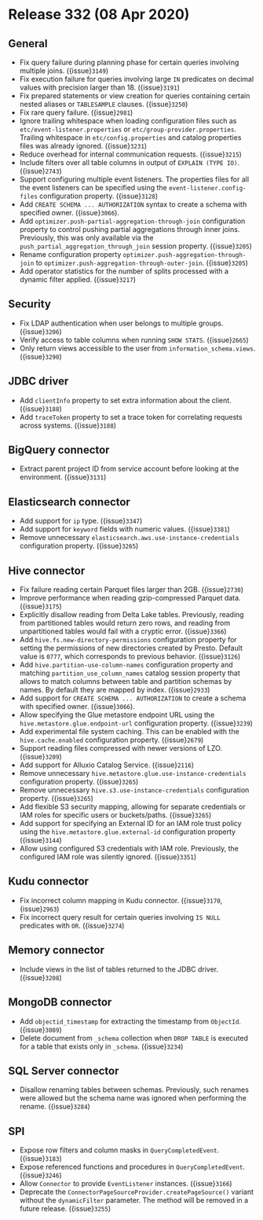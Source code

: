 # Release 332 (08 Apr 2020)

## General

- Fix query failure during planning phase for certain queries involving multiple joins. ({issue}`3149`)
- Fix execution failure for queries involving large `IN` predicates on decimal values with precision larger than 18. ({issue}`3191`)
- Fix prepared statements or view creation for queries containing certain nested aliases or `TABLESAMPLE` clauses. ({issue}`3250`)
- Fix rare query failure. ({issue}`2981`)
- Ignore trailing whitespace when loading configuration files such as
  `etc/event-listener.properties` or `etc/group-provider.properties`.
  Trailing whitespace in `etc/config.properties` and catalog properties
  files was already ignored. ({issue}`3231`)
- Reduce overhead for internal communication requests. ({issue}`3215`)
- Include filters over all table columns in output of `EXPLAIN (TYPE IO)`. ({issue}`2743`)
- Support configuring multiple event listeners. The properties files for all the event listeners
  can be specified using the `event-listener.config-files` configuration property. ({issue}`3128`)
- Add `CREATE SCHEMA ... AUTHORIZATION` syntax to create a schema with specified owner. ({issue}`3066`).
- Add `optimizer.push-partial-aggregation-through-join` configuration property to control
  pushing partial aggregations through inner joins. Previously, this was only available
  via the `push_partial_aggregation_through_join` session property. ({issue}`3205`)
- Rename configuration property `optimizer.push-aggregation-through-join`
  to `optimizer.push-aggregation-through-outer-join`. ({issue}`3205`)
- Add operator statistics for the number of splits processed with a dynamic filter applied. ({issue}`3217`)

## Security

- Fix LDAP authentication when user belongs to multiple groups. ({issue}`3206`)
- Verify access to table columns when running `SHOW STATS`. ({issue}`2665`)
- Only return views accessible to the user from `information_schema.views`. ({issue}`3290`)

## JDBC driver

- Add `clientInfo` property to set extra information about the client. ({issue}`3188`)
- Add `traceToken` property to set a trace token for correlating requests across systems. ({issue}`3188`)

## BigQuery connector

- Extract parent project ID from service account before looking at the environment. ({issue}`3131`)

## Elasticsearch connector

- Add support for `ip` type. ({issue}`3347`)
- Add support for `keyword` fields with numeric values. ({issue}`3381`)
- Remove unnecessary `elasticsearch.aws.use-instance-credentials` configuration property. ({issue}`3265`)

## Hive connector

- Fix failure reading certain Parquet files larger than 2GB. ({issue}`2730`)
- Improve performance when reading gzip-compressed Parquet data. ({issue}`3175`)
- Explicitly disallow reading from Delta Lake tables. Previously, reading
  from partitioned tables would return zero rows, and reading from
  unpartitioned tables would fail with a cryptic error. ({issue}`3366`)
- Add `hive.fs.new-directory-permissions` configuration property for setting the permissions of new directories
  created by Presto. Default value is `0777`, which corresponds to previous behavior. ({issue}`3126`)
- Add `hive.partition-use-column-names` configuration property and matching `partition_use_column_names` catalog
  session property that allows to match columns between table and partition schemas by names. By default they are mapped
  by index. ({issue}`2933`)
- Add support for `CREATE SCHEMA ... AUTHORIZATION` to create a schema with specified owner. ({issue}`3066`).
- Allow specifying the Glue metastore endpoint URL using the
  `hive.metastore.glue.endpoint-url` configuration property. ({issue}`3239`)
- Add experimental file system caching. This can be enabled with the `hive.cache.enabled` configuration property. ({issue}`2679`)
- Support reading files compressed with newer versions of LZO. ({issue}`3209`)
- Add support for Alluxio Catalog Service. ({issue}`2116`)
- Remove unnecessary `hive.metastore.glue.use-instance-credentials` configuration property. ({issue}`3265`)
- Remove unnecessary `hive.s3.use-instance-credentials` configuration property. ({issue}`3265`)
- Add flexible S3 security mapping, allowing for separate credentials
  or IAM roles for specific users or buckets/paths. ({issue}`3265`)
- Add support for specifying an External ID for an IAM role trust policy using
  the `hive.metastore.glue.external-id` configuration property ({issue}`3144`)
- Allow using configured S3 credentials with IAM role. Previously,
  the configured IAM role was silently ignored. ({issue}`3351`)

## Kudu connector

- Fix incorrect column mapping in Kudu connector. ({issue}`3170`, {issue}`2963`)
- Fix incorrect query result for certain queries involving `IS NULL` predicates with `OR`. ({issue}`3274`)

## Memory connector

- Include views in the list of tables returned to the JDBC driver. ({issue}`3208`)

## MongoDB connector

- Add `objectid_timestamp` for extracting the timestamp from `ObjectId`. ({issue}`3089`)
- Delete document from `_schema` collection when `DROP TABLE`
  is executed for a table that exists only in `_schema`. ({issue}`3234`)

## SQL Server connector

- Disallow renaming tables between schemas. Previously, such renames were allowed
  but the schema name was ignored when performing the rename. ({issue}`3284`)

## SPI

- Expose row filters and column masks in `QueryCompletedEvent`. ({issue}`3183`)
- Expose referenced functions and procedures in `QueryCompletedEvent`. ({issue}`3246`)
- Allow `Connector` to provide `EventListener` instances. ({issue}`3166`)
- Deprecate the `ConnectorPageSourceProvider.createPageSource()` variant without the
  `dynamicFilter` parameter. The method will be removed in a future release. ({issue}`3255`)
